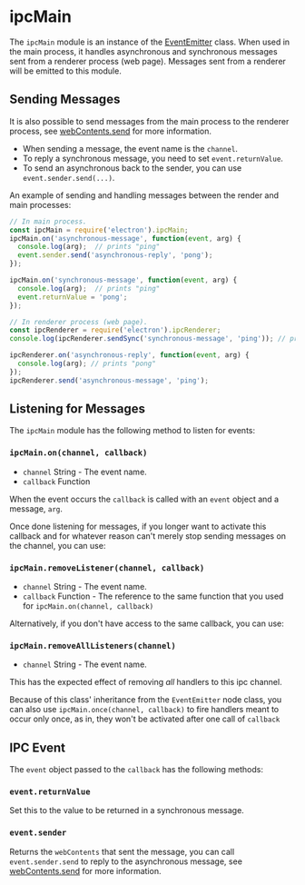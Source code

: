 # ipcMain

The `ipcMain` module is an instance of the
[EventEmitter](https://nodejs.org/api/events.html) class. When used in the main
process, it handles asynchronous and synchronous messages sent from a renderer
process (web page). Messages sent from a renderer will be emitted to this
module.

## Sending Messages

It is also possible to send messages from the main process to the renderer
process, see [webContents.send](web-contents.md#webcontentssendchannel-arg1-arg2-) for more information.

* When sending a message, the event name is the `channel`.
* To reply a synchronous message, you need to set `event.returnValue`.
* To send an asynchronous back to the sender, you can use
  `event.sender.send(...)`.

An example of sending and handling messages between the render and main
processes:

```javascript
// In main process.
const ipcMain = require('electron').ipcMain;
ipcMain.on('asynchronous-message', function(event, arg) {
  console.log(arg);  // prints "ping"
  event.sender.send('asynchronous-reply', 'pong');
});

ipcMain.on('synchronous-message', function(event, arg) {
  console.log(arg);  // prints "ping"
  event.returnValue = 'pong';
});
```

```javascript
// In renderer process (web page).
const ipcRenderer = require('electron').ipcRenderer;
console.log(ipcRenderer.sendSync('synchronous-message', 'ping')); // prints "pong"

ipcRenderer.on('asynchronous-reply', function(event, arg) {
  console.log(arg); // prints "pong"
});
ipcRenderer.send('asynchronous-message', 'ping');
```

## Listening for Messages

The `ipcMain` module has the following method to listen for events:

### `ipcMain.on(channel, callback)`

* `channel` String - The event name.
* `callback` Function

When the event occurs the `callback` is called with an `event` object and a
message, `arg`.

Once done listening for messages, if you longer want to activate this callback
and for whatever reason can't merely stop sending messages on the channel, you
can use:

### `ipcMain.removeListener(channel, callback)`

* `channel` String - The event name.
* `callback` Function - The reference to the same function that you used for
  `ipcMain.on(channel, callback)`

Alternatively, if you don't have access to the same callback, you can use:

### `ipcMain.removeAllListeners(channel)`

* `channel` String - The event name.

This has the expected effect of removing *all* handlers to this ipc channel.

Because of this class' inheritance from the `EventEmitter` node class, you can
also use `ipcMain.once(channel, callback)` to fire handlers meant to occur only
once, as in, they won't be activated after one call of `callback`

## IPC Event

The `event` object passed to the `callback` has the following methods:

### `event.returnValue`

Set this to the value to be returned in a synchronous message.

### `event.sender`

Returns the `webContents` that sent the message, you can call
`event.sender.send` to reply to the asynchronous message, see
[webContents.send](web-contents.md#webcontentssendchannel-arg1-arg2-) for more information.
